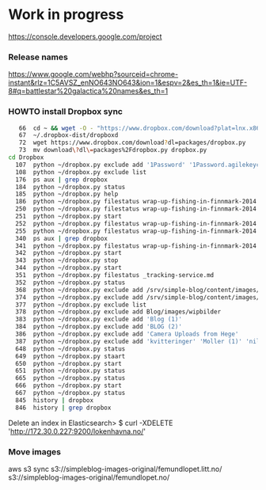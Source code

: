 # Work in progress


https://console.developers.google.com/project

### Release names
https://www.google.com/webhp?sourceid=chrome-instant&rlz=1C5AVSZ_enNO643NO643&ion=1&espv=2&es_th=1&ie=UTF-8#q=battlestar%20galactica%20names&es_th=1

### HOWTO install Dropbox sync
```bash
   66  cd ~ && wget -O - "https://www.dropbox.com/download?plat=lnx.x86_64" | tar xzf -
   67  ~/.dropbox-dist/dropboxd
   72  wget https://www.dropbox.com/download?dl=packages/dropbox.py
   73  mv download\?dl\=packages%2Fdropbox.py dropbox.py
cd Dropbox
  107  python ~/dropbox.py exclude add '1Password' '1Password.agilekeychain' 'Akvarie' 'Apps' 'backup' 'Bilder' 'Bilder til deling' 'Billetter' 'Books' 'Camera Uploads' 'CleanCode' 'Design' 'dev' 'dictonary' 'FINNske helårsbadere og venner' 'Flyfish' 'GoPro' 'GO_WEB' 'Grafikk' 'Havna' 'heltsykt' 'henriette' 'instagram' 'iOS' 'Julen 2013' 'Kjartanfolderen' 'Laytr Design' 'Maler' 'Moller' 'Musikk' 'New Datasheets January 2012' 'Nils og meg' 'Øistein og Marit' 'Photos' 'Picbox' 'Presentasjoner' 'Privat' 'Public' 'reise' 'Schou Vapen' 'Screenshots' 'Shared 2012 Eltek Extranet project' 'ShopShop' 'Sign On' 'Software' 'Sorenso.no' 'Statistikk' 'YouBay Design' 'kart' 'TeliaSonera' 'foto' 'Genious Scan' 'ScreenRecordings' 'Flyfisheurope - FFE' 'flintelvkulpen' 'DJI Phantom' 'Delt til Øistein' 'Byggeprosjekter' 'Trening' 'Camera Uploads alias' 'Screenshots alias' 'Screenshots alias 2' 'untitled folder' 'kvitteringer' 'nils' 'Camera Uploads from Hege'
  108  python ~/dropbox.py exclude list
  176  ps aux | grep dropbox
  184  python ~/dropbox.py status
  185  python ~/dropbox.py help
  186  python ~/dropbox.py filestatus wrap-up-fishing-in-finnmark-2014.md
  250  python ~/dropbox.py filestatus wrap-up-fishing-in-finnmark-2014.md
  251  python ~/dropbox.py start
  252  python ~/dropbox.py filestatus wrap-up-fishing-in-finnmark-2014.md
  255  python ~/dropbox.py filestatus wrap-up-fishing-in-finnmark-2014.md
  340  ps aux | grep dropbox
  341  python ~/dropbox.py filestatus wrap-up-fishing-in-finnmark-2014.md
  342  python ~/dropbox.py start
  343  python ~/dropbox.py stop
  344  python ~/dropbox.py start
  351  python ~/dropbox.py filestatus _tracking-service.md
  352  python ~/dropbox.py status
  368  python ~/dropbox.py exclude add /srv/simple-blog/content/images/wipbilder/
  374  python ~/dropbox.py exclude add /srv/simple-blog/content/images/wipbilder/
  377  python ~/dropbox.py exclude list
  378  python ~/dropbox.py exclude add Blog/images/wipbilder
  383  python ~/dropbox.py exclude add 'Blog (1)'
  384  python ~/dropbox.py exclude add 'BLOG (2)'
  386  python ~/dropbox.py exclude add 'Camera Uploads from Hege'
  387  python ~/dropbox.py exclude add 'kvitteringer' 'Moller (1)' 'nils'
  648  python ~/dropbox.py status
  649  python ~/dropbox.py staart
  650  python ~/dropbox.py start
  651  python ~/dropbox.py status
  665  python ~/dropbox.py status
  666  python ~/dropbox.py start
  667  python ~/dropbox.py status
  845  history | dropbox
  846  history | grep dropbox
```



Delete an index in Elasticsearch>
$ curl -XDELETE 'http://172.30.0.227:9200/lokenhavna.no/'


### Move images

aws s3 sync s3://simpleblog-images-original/femundlopet.litt.no/ s3://simpleblog-images-original/femundlopet.no/

